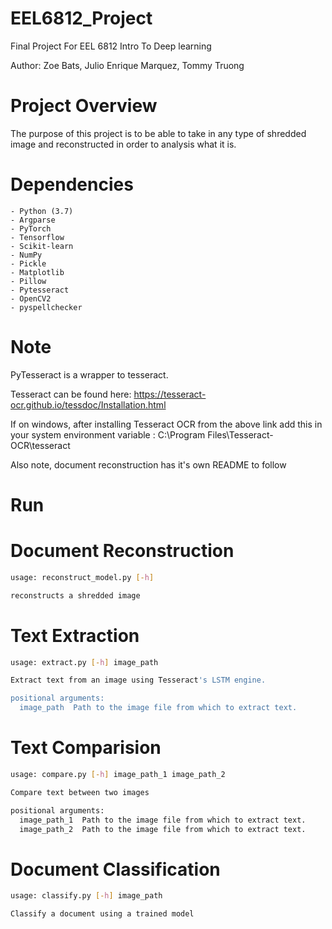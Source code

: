 # EEL6812_Project
Final Project For EEL 6812 Intro To Deep learning 

Author: Zoe Bats, Julio Enrique Marquez, Tommy Truong

# Project Overview

The purpose of this project is to be able to take in any type of shredded image and reconstructed in order to analysis what it is.

# Dependencies
    - Python (3.7)
    - Argparse
    - PyTorch
    - Tensorflow
    - Scikit-learn
    - NumPy
    - Pickle
    - Matplotlib
    - Pillow
    - Pytesseract
    - OpenCV2
    - pyspellchecker

# Note
PyTesseract is a wrapper to tesseract.

Tesseract can be found here:
https://tesseract-ocr.github.io/tessdoc/Installation.html

If on windows, after installing Tesseract OCR from the above link
add this in your system environment variable : C:\Program Files\Tesseract-OCR\tesseract

Also note, document reconstruction has it's own README to follow

# Run

Document Reconstruction
=======================
```bash
usage: reconstruct_model.py [-h]

reconstructs a shredded image
```

Text Extraction
===============
```bash
usage: extract.py [-h] image_path

Extract text from an image using Tesseract's LSTM engine.

positional arguments:
  image_path  Path to the image file from which to extract text.
```

Text Comparision
================
```bash
usage: compare.py [-h] image_path_1 image_path_2

Compare text between two images

positional arguments:
  image_path_1  Path to the image file from which to extract text.
  image_path_2  Path to the image file from which to extract text.
```
Document Classification
=======================
```bash
usage: classify.py [-h] image_path

Classify a document using a trained model
```